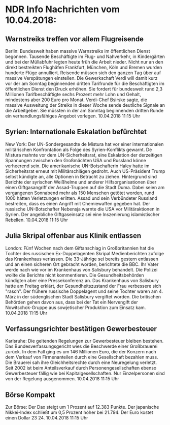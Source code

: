 # NDR Info Nachrichten vom 10.04.2018:


## Warnstreiks treffen vor allem Flugreisende
Berlin: Bundesweit haben massive Warnstreiks im öffentlichen Dienst begonnen. Tausende Beschäftigte im Flug- und Nahverkehr, in Kindergärten und bei der Müllabfuhr legten heute früh die Arbeit nieder. Nicht nur an den direkt  bestreikten Flughäfen Frankfurt, München, Köln und Bremen wurden hunderte Flüge annulliert. Reisende müssen sich den ganzen Tag über auf massive Verspätungen einstellen. Die Gewerkschaft Verdi will damit kurz vor der am Sonntag beginnenden dritten Tarifrunde für die Beschäftigten im öffentlichen Dienst den Druck erhöhen. Sie fordert für bundesweit rund 2,3 Millionen Tarifbeschäftigte sechs Prozent mehr Lohn und Gehalt, mindestens aber 200 Euro pro Monat. Verdi-Chef Bsirske sagte, die massive Ausweitung der Streiks in dieser Woche sende deutliche Signale an die Arbeitgeber. Sie müssten in der am Sonntag beginnenden dritten Runde ein verhandlungsfähiges Angebot vorlegen. 10.04.2018 11:15 Uhr 

## Syrien: Internationale Eskalation befürchtet
New York: Der UN-Sondergesandte de Mistura hat vor einer internationalen militärischen Konfrontation als Folge des Syrien-Konflikts gewarnt. De Mistura mahnte vor dem UN-Sicherheitsrat, eine Eskalation der derzeitigen Spannungen zwischen den Großmächten USA und Russland könne verheerend sein. Die amerikanische UN-Botschafterin Haley hatte im Sicherheitsrat erneut mit Militärschlägen gedroht. Auch US-Präsident Trump selbst kündigte an, alle Optionen in Betracht zu ziehen. Hintergrund sind Berichte der syrischen Weißhelme und anderer Hilfsorganisationen über einen Giftgasangriff der Assad-Truppen auf die Stadt Duma. Dabei seien am vergangenen Sonnabend mehr als 150 Menschen getötet worden, rund 1000 hätten Verletzungen erlitten. Assad und sein Verbündeter Russland bestreiten, dass es einen Angriff mit Chemiewaffen gegeben hat. Der russische UN-Botschafter Nebensja warnte die USA vor Militäraktionen in Syrien. Der angebliche Giftgaseinsatz sei eine Inszenierung islamistischer Rebellen. 10.04.2018 11:15 Uhr 

## Julia Skripal offenbar aus Klinik entlassen
London: Fünf Wochen nach dem Giftanschlag in Großbritannien hat die Tochter des russischen Ex-Doppelagenten Skripal Medienberichten zufolge das Krankenhaus verlassen. Die 33-Jährige sei bereits gestern entlassen und an einen sicheren Ort gebracht worden, berichtete die BBC. Ihr Vater werde nach wie vor im Krankenhaus von Salisbury behandelt. Die Polizei wollte die Berichte nicht kommentieren. Die Gesundheitsbehörden kündigten aber eine Pressekonferenz an. Das Krankenhaus von Salisbury hatte am Freitag erklärt, der Gesundheitszustand der Frau verbessere sich "rasch". Der frühere russische Doppelagent und seine Tochter waren am 4. März in der südenglischen Stadt Salisbury vergiftet worden. Die britischen Behörden gehen davon aus, dass bei der Tat ein Nervengift der Nowitschok-Gruppe aus sowjetischer Produktion zum Einsatz kam. 10.04.2018 11:15 Uhr 

## Verfassungsrichter bestätigen Gewerbesteuer
Karlsruhe: Die geltenden Regelungen zur Gewerbesteuer bleiben bestehen. Das Bundesverfassungsgericht wies die Beschwerde einer Großbrauerei zurück. In dem Fall ging es um 146 Millionen Euro, die der Konzern nach dem Verkauf von Firmenanteilen durch eine Gesellschaft bezahlen muss. Die Brauerei sah ihre Gleichheitsrechte durch eine Neuregelung verletzt. Seit 2002 ist beim Anteilsverkauf durch Personengesellschaften ebenso Gewerbesteuer fällig wie bei Kapitalgesellschaften. Nur Einzelpersonen sind von der Regelung ausgenommen. 10.04.2018 11:15 Uhr 

## Börse Kompakt
Zur Börse: Der Dax steigt um 1 Prozent auf 12.383  Punkte. Der japanische Nikkei-Index schließt um 0,5 Prozent höher bei 21.794. Der Euro kostet einen Dollar 23 24. 10.04.2018 11:15 Uhr 
